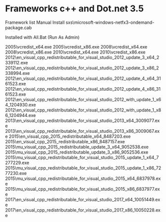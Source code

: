 # Frameworks c++ and Dot.net 3.5

Framework list
Manual Install
sxs\microsoft-windows-netfx3-ondemand-package.cab

Installed with All.Bat (Run As Admin)

2005\vcredist_x64.exe
2005\vcredist_x86.exe
2008\vcredist_x64.exe
2008\vcredist_x86.exe
2010\vcredist_x64.exe
2010\vcredist_x86.exe
2012\en_visual_cpp_redistributable_for_visual_studio_2012_update_3_x64_2339112.exe
2012\en_visual_cpp_redistributable_for_visual_studio_2012_update_3_x86_2338994.exe
2012\en_visual_cpp_redistributable_for_visual_studio_2012_update_4_x64_3161523.exe
2012\en_visual_cpp_redistributable_for_visual_studio_2012_update_4_x86_3161523.exe
2012\en_visual_cpp_redistributable_for_visual_studio_2012_with_update_1_x64_1204930.exe
2012\en_visual_cpp_redistributable_for_visual_studio_2012_with_update_1_x86_1204944.exe
2013\en_visual_cpp_redistributable_for_visual_studio_2013_x64_3009077.exe
2013\en_visual_cpp_redistributable_for_visual_studio_2013_x86_3009067.exe
2015\en_visual_cpp_2015_redistributable_x64_8487203.exe
2015\en_visual_cpp_2015_redistributable_x86_8487157.exe
2015\mu_visual_cpp_2015_redistributable_update_3_x64_9052538.exe
2015\mu_visual_cpp_2015_redistributable_update_3_x86_9052536.exe
2015\mu_visual_cpp_redistributable_for_visual_studio_2015_update_1_x64_7277229.exe
2015\mu_visual_cpp_redistributable_for_visual_studio_2015_update_1_x86_7277230.exe
2015\mu_visual_cpp_redistributable_for_visual_studio_2015_x64_6837978.exe
2015\mu_visual_cpp_redistributable_for_visual_studio_2015_x86_6837977.exe
2017\en_visual_cpp_redistributable_for_visual_studio_2017_x64_10051449.exe
2017\en_visual_cpp_redistributable_for_visual_studio_2017_x86_10050228.exe

